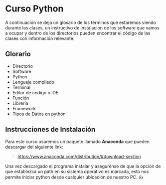 # Curso Python

A continuación se deja un glosario de los términos que estaremos viendo durante las clases, un instructivo de instalación de los software que vamos a ocupar y dentro de los directorios pueden encontrar el código de las clases con información relevante.

## Glorario

- Directorio
- Software
- Python
- Lenguaje compilado
- Terminal
- Editor de código o IDE
- Función
- Librería
- Framework
- Tipos de Datos en python



## Instrucciones de Instalación

Para este curso usaremos un paquete llamado **Anaconda** que pueden descargar del siguiente link:

> https://www.anaconda.com/distribution/#download-section

Una vez descargado el programa instalar y asegurénse de que la opción de que establezca un path en su sistema operativo es marcada, esto nos permite iniciar python desde cualquier ubicación de nuestro PC. :+1: